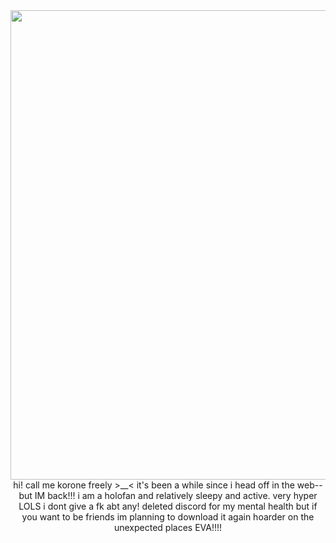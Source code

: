 <center><img width="1200" height="751" alt="image" src="https://github.com/user-attachments/assets/f99fb7a1-e68e-44c3-b7e1-c276c274cb0d" />
</center>
<linebreak>
  <center> hi! call me korone freely >__< it's been a while since i head off in the web--but IM back!!!
  i am a holofan and relatively sleepy and active. very hyper LOLS i dont give a fk abt any!
  deleted discord for my mental health but if you want to be friends im planning to download it again
  hoarder on the unexpected places EVA!!!!</center>
</linebreak>
